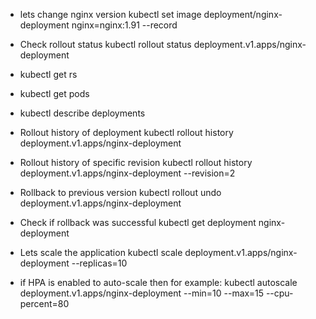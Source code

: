 * lets change nginx version
  kubectl set image deployment/nginx-deployment nginx=nginx:1.91 --record
* Check rollout status
kubectl rollout status deployment.v1.apps/nginx-deployment

* kubectl get rs
* kubectl get pods
* kubectl describe deployments


* Rollout history of deployment
kubectl rollout history deployment.v1.apps/nginx-deployment


* Rollout history of specific revision
kubectl rollout history deployment.v1.apps/nginx-deployment --revision=2

* Rollback to previous version
kubectl rollout undo deployment.v1.apps/nginx-deployment

* Check if rollback was successful
kubectl get deployment nginx-deployment

* Lets scale the application
kubectl scale deployment.v1.apps/nginx-deployment --replicas=10

* if HPA is enabled to auto-scale then for example:
kubectl autoscale deployment.v1.apps/nginx-deployment --min=10 --max=15 --cpu-percent=80
